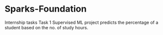 # Sparks-Foundation
Internship tasks
Task 1  Supervised ML project predicts the percentage of a student based on the no. of study hours.
